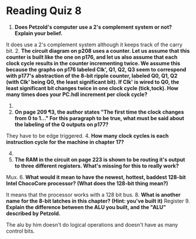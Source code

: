 Reading Quiz 8
==================

1. **Does Petzold's computer use a 2's complement system or not? Explain your belief.**

 It does use a 2's complement system although it keeps track of the carry bit.
2. **The circuit diagram on p208 uses a counter. Let us assume that this counter is built like the one on p176, and let us also assume that each clock cycle results in the counter incrementing twice. We assume this because the graphs on p176 labeled Clk', Q1, Q2, Q3 seem to correspond with p177's abstraction of the 8-bit ripple counter, labeled Q0, Q1, Q2 (with Clk' being Q0, the least significant bit). If Clk' is wired to Q0, the least significant bit changes twice in one clock cycle (tick,tock). How many times does your PC.hdl increment per clock cycle?**

 1.
3. **On page 209 ¶3, the author states "The first time the clock changes from 0 to 1..." For this paragraph to be true, what must be said about the labeling of the Q outputs on p177?**

 They have to be edge triggered.
4. **How many clock cycles is each instruction cycle for the machine in chapter 17?**

 4.
5. **The RAM in the circuit on page 223 is shown to be routing it's output to three different registers. What's missing for this to really work?**

 Mux.
6. **What would it mean to have the newest, hottest, baddest 128-bit Intel ChocoCore processor? (What does the 128-bit thing mean?)**

 It means that the processor works with a 128 bit bus.
8. **What is another name for the 8-bit latches in this chapter? (Hint: you've built it)**
 Register
9. **Explain the difference between the ALU you built, and the "ALU" described by Petzold.**

 The alu by him doesn't do logical operations and doesn't have as many control bits.
